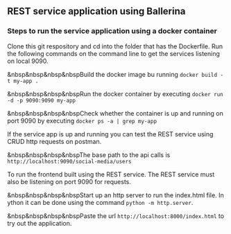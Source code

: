 ## REST service application using Ballerina

### Steps to run the service application using a docker container

Clone this git respository and cd into the folder that has the Dockerfile. Run the following commands on the command line to get the services listening on local 9090.

&nbsp&nbsp&nbsp&nbspBuild the docker image bu running `docker build -t my-app .`

&nbsp&nbsp&nbsp&nbspRun the docker container by executing `docker run -d -p 9090:9090 my-app`

&nbsp&nbsp&nbsp&nbspCheck whether the container is up and running on port 9090 by executing `docker ps -a | grep my-app` 

If the service app is up and running you can test the REST service using CRUD http requests on postman.

&nbsp&nbsp&nbsp&nbspThe base path to the api calls is `http://localhost:9090/social-media/users`

To run the frontend built using the REST service. The REST service must also be listening on port 9090 for requests. 

&nbsp&nbsp&nbsp&nbspStart up an http server to run the index.html file. In ython it can be done using the command `python -m http.server`.

&nbsp&nbsp&nbsp&nbspPaste the url `http://localhost:8000/index.html` to try out the application. 
   



